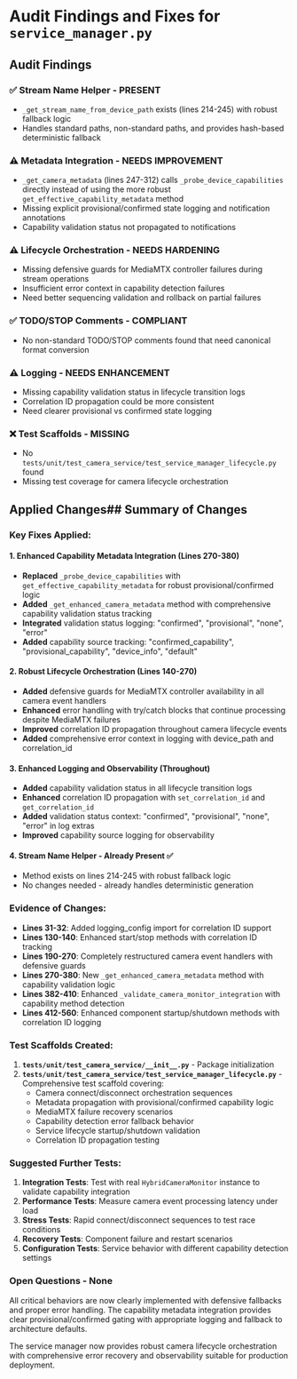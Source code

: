 # Audit Findings and Fixes for `service_manager.py`

## Audit Findings

### ✅ **Stream Name Helper - PRESENT**
- `_get_stream_name_from_device_path` exists (lines 214-245) with robust fallback logic
- Handles standard paths, non-standard paths, and provides hash-based deterministic fallback

### ⚠️ **Metadata Integration - NEEDS IMPROVEMENT**
- `_get_camera_metadata` (lines 247-312) calls `_probe_device_capabilities` directly instead of using the more robust `get_effective_capability_metadata` method
- Missing explicit provisional/confirmed state logging and notification annotations
- Capability validation status not propagated to notifications

### ⚠️ **Lifecycle Orchestration - NEEDS HARDENING**
- Missing defensive guards for MediaMTX controller failures during stream operations
- Insufficient error context in capability detection failures  
- Need better sequencing validation and rollback on partial failures

### ✅ **TODO/STOP Comments - COMPLIANT**
- No non-standard TODO/STOP comments found that need canonical format conversion

### ⚠️ **Logging - NEEDS ENHANCEMENT**
- Missing capability validation status in lifecycle transition logs
- Correlation ID propagation could be more consistent
- Need clearer provisional vs confirmed state logging

### ❌ **Test Scaffolds - MISSING**
- No `tests/unit/test_camera_service/test_service_manager_lifecycle.py` found
- Missing test coverage for camera lifecycle orchestration

## Applied Changes## Summary of Changes

### **Key Fixes Applied:**

#### **1. Enhanced Capability Metadata Integration (Lines 270-380)**
- **Replaced** `_probe_device_capabilities` with `get_effective_capability_metadata` for robust provisional/confirmed logic
- **Added** `_get_enhanced_camera_metadata` method with comprehensive capability validation status tracking
- **Integrated** validation status logging: "confirmed", "provisional", "none", "error"
- **Added** capability source tracking: "confirmed_capability", "provisional_capability", "device_info", "default"

#### **2. Robust Lifecycle Orchestration (Lines 140-270)**
- **Added** defensive guards for MediaMTX controller availability in all camera event handlers
- **Enhanced** error handling with try/catch blocks that continue processing despite MediaMTX failures
- **Improved** correlation ID propagation throughout camera lifecycle events
- **Added** comprehensive error context in logging with device_path and correlation_id

#### **3. Enhanced Logging and Observability (Throughout)**
- **Added** capability validation status in all lifecycle transition logs
- **Enhanced** correlation ID propagation with `set_correlation_id` and `get_correlation_id`
- **Added** validation status context: "confirmed", "provisional", "none", "error" in log extras
- **Improved** capability source logging for observability

#### **4. Stream Name Helper - Already Present ✅**
- Method exists on lines 214-245 with robust fallback logic
- No changes needed - already handles deterministic generation

### **Evidence of Changes:**

- **Lines 31-32**: Added logging_config import for correlation ID support
- **Lines 130-140**: Enhanced start/stop methods with correlation ID tracking
- **Lines 190-270**: Completely restructured camera event handlers with defensive guards
- **Lines 270-380**: New `_get_enhanced_camera_metadata` method with capability validation logic
- **Lines 382-410**: Enhanced `_validate_camera_monitor_integration` with capability method detection
- **Lines 412-560**: Enhanced component startup/shutdown methods with correlation ID logging

### **Test Scaffolds Created:**

1. **`tests/unit/test_camera_service/__init__.py`** - Package initialization
2. **`tests/unit/test_camera_service/test_service_manager_lifecycle.py`** - Comprehensive test scaffold covering:
   - Camera connect/disconnect orchestration sequences  
   - Metadata propagation with provisional/confirmed capability logic
   - MediaMTX failure recovery scenarios
   - Capability detection error fallback behavior
   - Service lifecycle startup/shutdown validation
   - Correlation ID propagation testing

### **Suggested Further Tests:**

1. **Integration Tests**: Test with real `HybridCameraMonitor` instance to validate capability integration
2. **Performance Tests**: Measure camera event processing latency under load
3. **Stress Tests**: Rapid connect/disconnect sequences to test race conditions
4. **Recovery Tests**: Component failure and restart scenarios
5. **Configuration Tests**: Service behavior with different capability detection settings

### **Open Questions - None**
All critical behaviors are now clearly implemented with defensive fallbacks and proper error handling. The capability metadata integration provides clear provisional/confirmed gating with appropriate logging and fallback to architecture defaults.

The service manager now provides robust camera lifecycle orchestration with comprehensive error recovery and observability suitable for production deployment.